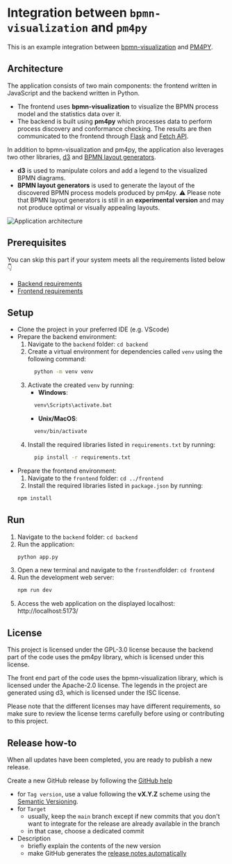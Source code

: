 # Integration between `bpmn-visualization` and `pm4py`
This is an example integration between [bpmn-visualization](https://github.com/process-analytics/bpmn-visualization-js/) and [PM4PY](https://github.com/pm4py).

## Architecture
The application consists of two main components: the frontend written in JavaScript and the backend written in Python. 
* The frontend uses **bpmn-visualization** to visualize the BPMN process model and the statistics data over it. 
* The backend is built using **pm4py** which processes data to perform process discovery and conformance checking. The results are then communicated to the frontend through [Flask](https://flask.palletsprojects.com/) and [Fetch API](https://developer.mozilla.org/en-US/docs/Web/API/Fetch_API).

In addition to bpmn-visualization and pm4py, the application also leverages two other libraries, [d3](https://d3js.org/) and [BPMN layout generators](https://github.com/process-analytics/bpmn-layout-generators). 
* **d3** is used to manipulate colors and add a legend to the visualized BPMN diagrams.
* **BPMN layout generators** is used to generate the layout of the discovered BPMN process models produced by pm4py. ⚠️ Please note that BPMN layout generators is still in an **experimental version** and may not produce optimal or visually appealing layouts.

![Application architecture](./architecture/architecture.svg)

## Prerequisites

You can skip this part if your system meets all the requirements listed below 👇

* [Backend requirements](./backend/README.md)
* [Frontend requirements](./frontend/README.md)


## Setup
* Clone the project in your preferred IDE (e.g. VScode)
* Prepare the backend environment:
    1. Navigate to the `backend` folder: `cd backend`
    2. Create a virtual environment for dependencies called `venv` using the following command: 
        ```sh 
          python -m venv venv
        ```
    3. Activate the created `venv` by running:
        * **Windows**: 
        ```sh 
          venv\Scripts\activate.bat
        ```
        * **Unix/MacOS**:
        ```sh
          venv/bin/activate
        ```
    4. Install the required libraries listed in `requirements.txt` by running:
        ```sh
          pip install -r requirements.txt
        ```
* Prepare the frontend environment:
    1. Navigate to the `frontend` folder: `cd ../frontend` 
    2. Install the required libraries listed in `package.json` by running:
    ```sh
    npm install
    ```
## Run
1. Navigate to the `backend` folder: `cd backend`
2. Run the application:
    ```sh
    python app.py
    ```
3. Open a new terminal and navigate to the `frontend`folder: `cd frontend`
4. Run the development web server: 
    ```sh
    npm run dev
    ```
5. Access the web application on the displayed localhost: http://localhost:5173/ 

## License

This project is licensed under the GPL-3.0 license because the backend part of the code uses the pm4py library, which is licensed under this license.

The front end part of the code uses the bpmn-visualization library, which is licensed under the Apache-2.0 license. The legends in the project are generated using d3, which is licensed under the ISC license.

Please note that the different licenses may have different requirements, so make sure to review the license terms carefully before using or contributing to this project.

## Release how-to

When all updates have been completed, you are ready to publish a new release.

Create a new GitHub release by following the [GitHub help](https://help.github.com/en/github/administering-a-repository/managing-releases-in-a-repository#creating-a-release)
- for `Tag version`, use a value following the **vX.Y.Z** scheme using the [Semantic Versioning](https://semver.org/).
- for `Target`
    - usually, keep the `main` branch except if new commits that you don't want to integrate for the release are already
      available in the branch
    - in that case, choose a dedicated commit
- Description
    - briefly explain the contents of the new version
    - make GitHub generates the [release notes automatically](https://docs.github.com/en/repositories/releasing-projects-on-github/automatically-generated-release-notes)


